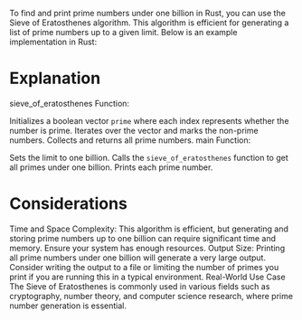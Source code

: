 To find and print prime numbers under one billion in Rust, you can use the Sieve of Eratosthenes algorithm. This algorithm is efficient for generating a list of prime numbers up to a given limit. Below is an example implementation in Rust:

# Explanation
sieve_of_eratosthenes Function:

Initializes a boolean vector `prime` where each index represents whether the number is prime.
Iterates over the vector and marks the non-prime numbers.
Collects and returns all prime numbers.
main Function:

Sets the limit to one billion.
Calls the `sieve_of_eratosthenes` function to get all primes under one billion.
Prints each prime number.

# Considerations

Time and Space Complexity: This algorithm is efficient, but generating and storing prime numbers up to one billion can require significant time and memory. Ensure your system has enough resources.
Output Size: Printing all prime numbers under one billion will generate a very large output. Consider writing the output to a file or limiting the number of primes you print if you are running this in a typical environment.
Real-World Use Case
The Sieve of Eratosthenes is commonly used in various fields such as cryptography, number theory, and computer science research, where prime number generation is essential.